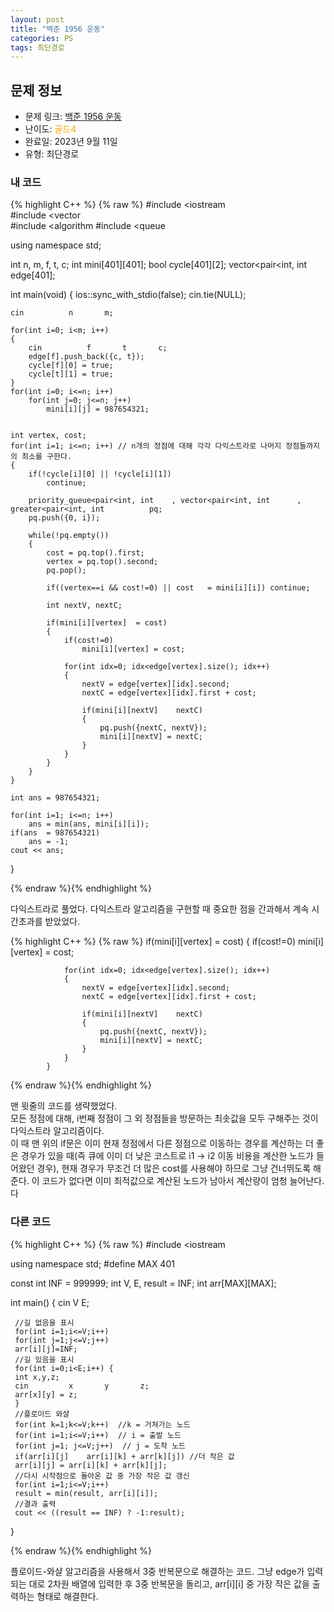 ```yaml
---
layout: post
title: "백준 1956 운동"
categories: PS
tags: 최단경로
---
```


## 문제 정보
- 문제 링크: [백준 1956 운동](https://www.acmicpc.net/problem/1956)
- 난이도: <span style="color:#FFA500">골드4</span>
- 완료일: 2023년 9월 11일
- 유형: 최단경로

### 내 코드

{% highlight C++ %} {% raw %}
#include <iostream	
#include <vector	
#include <algorithm	
#include <queue	

using namespace std;

int n, m, f, t, c;
int mini[401][401];
bool cycle[401][2];
vector<pair<int, int		 edge[401];

int main(void)
{
	ios::sync_with_stdio(false); cin.tie(NULL);
	
	cin 		 n 		 m;
	
	for(int i=0; i<m; i++)
	{
		cin 		 f 		 t 		 c;	
		edge[f].push_back({c, t});
		cycle[f][0] = true;
		cycle[t][1] = true;
	}
	for(int i=0; i<=n; i++)
		for(int j=0; j<=n; j++)
			mini[i][j] = 987654321;
	
	
	int vertex, cost;
	for(int i=1; i<=n; i++) // n개의 정점에 대해 각각 다익스트라로 나머지 정점들까지의 최소를 구한다.
	{
		if(!cycle[i][0] || !cycle[i][1])
			continue;
		
		priority_queue<pair<int, int	, vector<pair<int, int		, greater<pair<int, int		 	 pq;
		pq.push({0, i});
		
		while(!pq.empty())
		{
			cost = pq.top().first;
			vertex = pq.top().second;
			pq.pop();
			
			if((vertex==i && cost!=0) || cost 	= mini[i][i]) continue;
			
			int nextV, nextC;
			
			if(mini[i][vertex] 	= cost)
			{
				if(cost!=0)
					mini[i][vertex] = cost;
			
				for(int idx=0; idx<edge[vertex].size(); idx++)
				{
					nextV = edge[vertex][idx].second;
					nextC = edge[vertex][idx].first + cost;

					if(mini[i][nextV] 	 nextC)
					{
						pq.push({nextC, nextV});	
						mini[i][nextV] = nextC;
					}
				}
			}
		}
	}
	
	int ans = 987654321;
	
	for(int i=1; i<=n; i++)
		ans = min(ans, mini[i][i]);
	if(ans 	= 987654321)
		ans = -1;
	cout << ans;
}

{% endraw %}{% endhighlight %}

다익스트라로 풀었다. 다익스트라 알고리즘을 구현할 때 중요한 점을 간과해서 계속 시간초과를 받았었다.  
  

{% highlight C++ %} {% raw %}
			if(mini[i][vertex] 	= cost)
			{
				if(cost!=0)
					mini[i][vertex] = cost;
			
				for(int idx=0; idx<edge[vertex].size(); idx++)
				{
					nextV = edge[vertex][idx].second;
					nextC = edge[vertex][idx].first + cost;

					if(mini[i][nextV] 	 nextC)
					{
						pq.push({nextC, nextV});	
						mini[i][nextV] = nextC;
					}
				}
			}

{% endraw %}{% endhighlight %}

맨 윗줄의 코드를 생략했었다.   
모든 정점에 대해, i번째 정점이 그 외 정점들을 방문하는 최솟값을 모두 구해주는 것이 다익스트라 알고리즘이다.  
이 때 맨 위의 if문은 이미 현재 정점에서 다른 정점으로 이동하는 경우를 계산하는 더 좋은 경우가 있을 때(즉 큐에 이미 더 낮은 코스트로 i1 → i2 이동 비용을 계산한 노드가 들어왔던 경우), 현재 경우가 무조건 더 많은 cost를 사용해야 하므로 그냥 건너뛰도록 해준다. 이 코드가 없다면 이미 최적값으로 계산된 노드가 남아서 계산량이 엄청 늘어난다.  
다  

### 다른 코드

{% highlight C++ %} {% raw %}
#include <iostream	

using namespace std;
#define MAX 401

const int INF = 999999;
int V, E, result = INF;
int arr[MAX][MAX];

int main() {
	 cin 		 V 		 E;
	 
	 //길 없음을 표시
	 for(int i=1;i<=V;i++)
	 for(int j=1;j<=V;j++)
	 arr[i][j]=INF;
	 //길 있음을 표시
	 for(int i=0;i<E;i++) {
	 int x,y,z;
	 cin 		 x		 y 		 z;
	 arr[x][y] = z;
	 }
	 //플로이드 와샬
	 for(int k=1;k<=V;k++)  //k = 거쳐가는 노드
	 for(int i=1;i<=V;i++)  // i = 출발 노드
	 for(int j=1; j<=V;j++)  // j = 도착 노드
	 if(arr[i][j] 	 arr[i][k] + arr[k][j]) //더 작은 값
	 arr[i][j] = arr[i][k] + arr[k][j];
	 //다시 시작점으로 돌아온 값 중 가장 작은 값 갱신
	 for(int i=1;i<=V;i++)
	 result = min(result, arr[i][i]);
	 //결과 출력
	 cout << ((result == INF) ? -1:result);
}

{% endraw %}{% endhighlight %}

플로이드-와샬 알고리즘을 사용해서 3중 반복문으로 해결하는 코드. 그냥 edge가 입력되는 대로 2차원 배열에 입력한 후 3중 반복문을 돌리고, arr[i][i] 중 가장 작은 값을 출력하는 형태로 해결한다. 
